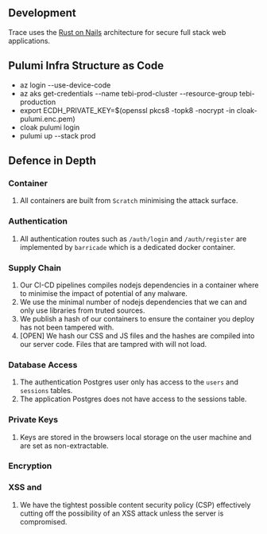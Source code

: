 ## Development

Trace uses the [Rust on Nails](https://rust-on-nails.com/) architecture for secure full stack web applications.

## Pulumi Infra Structure as Code

- az login --use-device-code
- az aks get-credentials --name tebi-prod-cluster --resource-group tebi-production
- export ECDH_PRIVATE_KEY=$(openssl pkcs8 -topk8 -nocrypt -in cloak-pulumi.enc.pem)
- cloak pulumi login
- pulumi up --stack prod

## Defence in Depth

### Container

1. All containers are built from `Scratch` minimising the attack surface.

### Authentication

1. All authentication routes  such as `/auth/login` and `/auth/register` are implemented by `barricade` which is a dedicated docker container.

###  Supply Chain

1. Our CI-CD pipelines compiles nodejs dependencies in a container where to minimise the impact of potential of any malware.
1. We use the minimal number of nodejs dependencies that we can and only use libraries from truted sources.
1. We publish a hash of our containers to ensure the container you deploy has not been tampered with.
1. [OPEN] We hash our CSS and JS files and the hashes are compiled into our server code. Files that are tampred with will not load.

### Database Access

1. The authentication Postgres user only has access to the `users` and `sessions` tables.
1. The application Postgres does not have access to the sessions table.

### Private Keys

1. Keys are stored in the browsers local storage on the user machine and are set as non-extractable.

### Encryption



### XSS and 

1. We have the tightest possible content security policy (CSP) effectively cutting off the possibility of an XSS attack unless the server is compromised.
